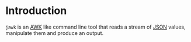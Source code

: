 # Introduction
`jawk` is an [AWK](https://en.wikipedia.org/wiki/AWK) like command line tool that reads a stream of [JSON](https://en.wikipedia.org/wiki/JSON) values, manipulate them and produce an output.

